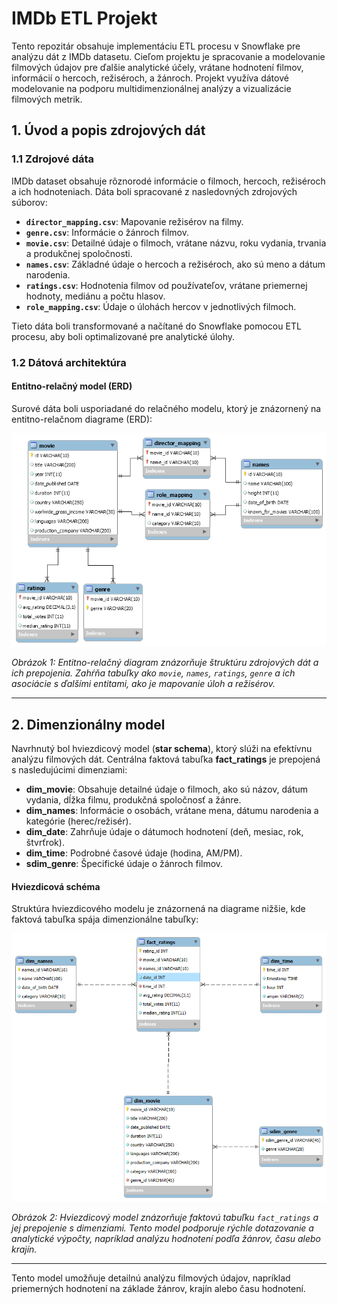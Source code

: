 # IMDb ETL Projekt

Tento repozitár obsahuje implementáciu ETL procesu v Snowflake pre analýzu dát z IMDb datasetu. Cieľom projektu je spracovanie a modelovanie filmových údajov pre ďalšie analytické účely, vrátane hodnotení filmov, informácií o hercoch, režiséroch, a žánroch. Projekt využíva dátové modelovanie na podporu multidimenzionálnej analýzy a vizualizácie filmových metrik.

## 1. Úvod a popis zdrojových dát

### 1.1 Zdrojové dáta
IMDb dataset obsahuje rôznorodé informácie o filmoch, hercoch, režiséroch a ich hodnoteniach. Dáta boli spracované z nasledovných zdrojových súborov:
- **`director_mapping.csv`**: Mapovanie režisérov na filmy.
- **`genre.csv`**: Informácie o žánroch filmov.
- **`movie.csv`**: Detailné údaje o filmoch, vrátane názvu, roku vydania, trvania a produkčnej spoločnosti.
- **`names.csv`**: Základné údaje o hercoch a režiséroch, ako sú meno a dátum narodenia.
- **`ratings.csv`**: Hodnotenia filmov od používateľov, vrátane priemernej hodnoty, mediánu a počtu hlasov.
- **`role_mapping.csv`**: Údaje o úlohách hercov v jednotlivých filmoch.

Tieto dáta boli transformované a načítané do Snowflake pomocou ETL procesu, aby boli optimalizované pre analytické úlohy.

### 1.2 Dátová architektúra

#### Entitno-relačný model (ERD)
Surové dáta boli usporiadané do relačného modelu, ktorý je znázornený na entitno-relačnom diagrame (ERD):

![ERD IMDb Model](https://github.com/patrikrajnoha/IMDb-ETL/blob/main/erd_schema.png)

*Obrázok 1: Entitno-relačný diagram znázorňuje štruktúru zdrojových dát a ich prepojenia. Zahŕňa tabuľky ako `movie`, `names`, `ratings`, `genre` a ich asociácie s ďalšími entitami, ako je mapovanie úloh a režisérov.*

---

## 2. Dimenzionálny model

Navrhnutý bol hviezdicový model (**star schema**), ktorý slúži na efektívnu analýzu filmových dát. Centrálna faktová tabuľka **fact_ratings** je prepojená s nasledujúcimi dimenziami:

- **dim_movie**: Obsahuje detailné údaje o filmoch, ako sú názov, dátum vydania, dĺžka filmu, produkčná spoločnosť a žánre.
- **dim_names**: Informácie o osobách, vrátane mena, dátumu narodenia a kategórie (herec/režisér).
- **dim_date**: Zahrňuje údaje o dátumoch hodnotení (deň, mesiac, rok, štvrťrok).
- **dim_time**: Podrobné časové údaje (hodina, AM/PM).
- **sdim_genre**: Špecifické údaje o žánroch filmov.

#### Hviezdicová schéma
Struktúra hviezdicového modelu je znázornená na diagrame nižšie, kde faktová tabuľka spája dimenzionálne tabuľky:

![Hviezdicový model](https://github.com/patrikrajnoha/IMDb-ETL/blob/f0996253cf266406233c2b03f563dff288ac71e5/star_schema.png)

*Obrázok 2: Hviezdicový model znázorňuje faktovú tabuľku `fact_ratings` a jej prepojenie s dimenziami. Tento model podporuje rýchle dotazovanie a analytické výpočty, napríklad analýzu hodnotení podľa žánrov, času alebo krajín.*

---

Tento model umožňuje detailnú analýzu filmových údajov, napríklad priemerných hodnotení na základe žánrov, krajín alebo času hodnotení.
